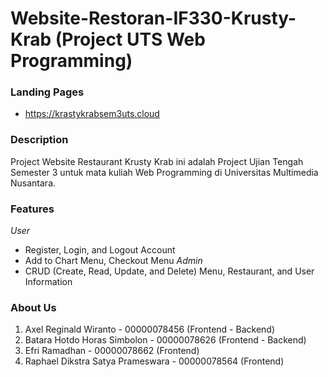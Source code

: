 # Website-Restoran-IF330-Krusty-Krab (Project UTS Web Programming)

### Landing Pages
- https://krastykrabsem3uts.cloud

### Description
Project Website Restaurant Krusty Krab ini adalah Project Ujian Tengah Semester 3 untuk mata kuliah Web Programming di Universitas Multimedia Nusantara. 

### Features
*User*
- Register, Login, and Logout Account
- Add to Chart Menu, Checkout Menu
*Admin*
- CRUD (Create, Read, Update, and Delete) Menu, Restaurant, and User Information

### About Us
1. Axel Reginald Wiranto - 00000078456 (Frontend - Backend)
2. Batara Hotdo Horas Simbolon - 00000078626 (Frontend - Backend)
3. Efri Ramadhan - 00000078662 (Frontend)
4. Raphael Dikstra Satya Prameswara - 00000078564 (Frontend)

